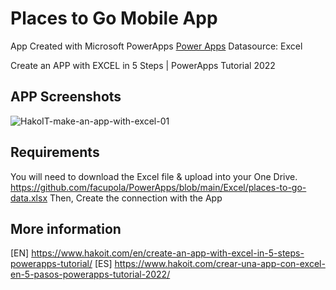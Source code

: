 # Places to Go Mobile App

App Created with Microsoft PowerApps [Power Apps](https://powerapps.microsoft.com/)
Datasource: Excel

Create an APP with EXCEL in 5 Steps | PowerApps Tutorial 2022

## APP Screenshots
![HakoIT-make-an-app-with-excel-01](images/HakoIT-make-an-app-with-excel-01.jpg")


## Requirements
You will need to download the Excel file & upload into your One Drive.
https://github.com/facupola/PowerApps/blob/main/Excel/places-to-go-data.xlsx
Then, Create the connection with the App

## More information
[EN] https://www.hakoit.com/en/create-an-app-with-excel-in-5-steps-powerapps-tutorial/
[ES] https://www.hakoit.com/crear-una-app-con-excel-en-5-pasos-powerapps-tutorial-2022/

